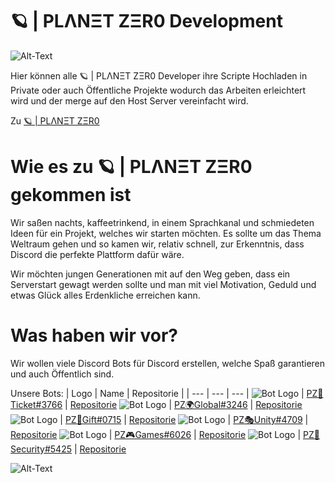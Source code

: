# 🪐 | PLΛNΞT ZΞR0 Development

<img src="https://github.com/PLANET-ZER0-Development/.github/blob/4f579f203797fd56be1f46a9fa74eb00124b91d9/profile/Logo.png" alt="Alt-Text" title="Logo" />

Hier können alle 🪐 | PLΛNΞT ZΞR0 Developer ihre Scripte Hochladen in Private oder auch Öffentliche Projekte wodurch das Arbeiten erleichtert wird und der merge auf den Host Server vereinfacht wird.

Zu <a href="https://discord.gg/JpStcqah5y">🪐 | PLΛNΞT ZΞR0<a>

# Wie es zu 🪐 | PLΛNΞT ZΞR0 gekommen ist

Wir saßen nachts, kaffeetrinkend, in einem Sprachkanal und schmiedeten Ideen für ein Projekt, welches wir starten möchten. 
Es sollte um das Thema Weltraum gehen und so kamen wir, relativ schnell, zur Erkenntnis, dass Discord die perfekte Plattform dafür wäre. 

Wir möchten jungen Generationen mit auf den Weg geben, dass ein Serverstart gewagt werden sollte und man mit viel Motivation, Geduld und etwas Glück alles Erdenkliche erreichen kann.

# Was haben wir vor?

Wir wollen viele Discord Bots für Discord erstellen, welche Spaß garantieren und auch Öffentlich sind.

Unsere Bots:
| Logo | Name | Repositorie |
| --- | --- | --- |
<img src="https://github.com/PLANET-ZER0-Development/.github/blob/6ab597a6713407ce58e8637d3574433c8f6d94ac/profile/230403.png" alt="Bot Logo" title="Bot Logo"> | <a href="https://discord.gg/JpStcqah5y">PZ🎫Ticket#3766<a> | <a href="https://github.com/PLANET-ZER0-Development/PZ-Ticket">Repositorie</a>
  <img src="https://github.com/PLANET-ZER0-Development/.github/blob/6ab597a6713407ce58e8637d3574433c8f6d94ac/profile/344403.png" alt="Bot Logo" title="Bot Logo"> | <a href="https://discord.gg/JpStcqah5y">PZ🌍Global#3246<a> | <a href="">Repositorie</a>
  <img src="https://github.com/PLANET-ZER0-Development/.github/blob/6ab597a6713407ce58e8637d3574433c8f6d94ac/profile/Present-Gift-Vector-SVG-Icon-9df3.png" alt="Bot Logo" title="Bot Logo"> | <a href="https://discord.gg/JpStcqah5y">PZ🎁Gift#0715<a> | <a href="">Repositorie</a>
  <img src="https://github.com/PLANET-ZER0-Development/.github/blob/6ab597a6713407ce58e8637d3574433c8f6d94ac/profile/1f3ad.png" alt="Bot Logo" title="Bot Logo"> | <a href="https://discord.gg/JpStcqah5y">PZ🎭Unity#4709<a> | <a href="">Repositorie</a>
  <img src="https://github.com/PLANET-ZER0-Development/.github/blob/6ab597a6713407ce58e8637d3574433c8f6d94ac/profile/game-controller-icon-11.png" alt="Bot Logo" title="Bot Logo"> | <a href="https://discord.gg/JpStcqah5y">PZ🎮Games#6026<a> | <a href="">Repositorie</a>
  <img src="https://github.com/PLANET-ZER0-Development/.github/blob/6ab597a6713407ce58e8637d3574433c8f6d94ac/profile/2285238.png" alt="Bot Logo" title="Bot Logo"> | <a href="https://discord.gg/JpStcqah5y">PZ🚨Security#5425<a> | <a href="">Repositorie</a>
  
  <img src="https://github.com/PLANET-ZER0-Development/.github/blob/4f579f203797fd56be1f46a9fa74eb00124b91d9/profile/Logo.png" alt="Alt-Text" title="Logo" />
